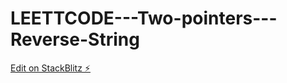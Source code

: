 # LEETTCODE---Two-pointers---Reverse-String

[Edit on StackBlitz ⚡️](https://stackblitz.com/edit/js-acwbxu)